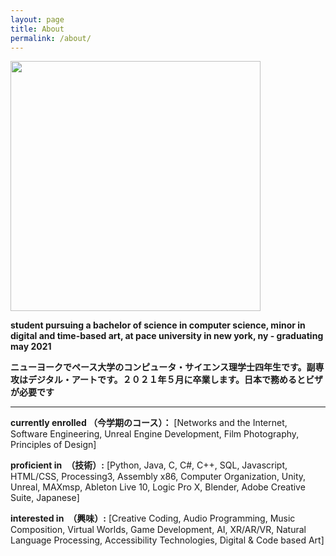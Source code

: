 ```yaml
---
layout: page
title: About
permalink: /about/
---
```

<img src="https://i.imgur.com/CzazMZ0.jpg" width="400">

**student pursuing a bachelor of science in computer science, minor in digital and time-based art, at pace university in new york, ny - graduating may 2021**

**ニューヨークでペース大学のコンピュータ・サイエンス理学士四年生です。副専攻はデジタル・アートです。２０２１年５月に卒業します。日本で務めるとビザが必要です**

-----------------------------------------------------------

**currently enrolled （今学期のコース）：**
[Networks and the Internet, 
Software Engineering,
Unreal Engine Development, 
Film Photography,
Principles of Design]

**proficient in　（技術）:**
[Python,
Java,
C,
C#,
C++,
SQL,
Javascript,
HTML/CSS,
Processing3,
Assembly x86,
Computer Organization,
Unity,
Unreal,
MAXmsp,
Ableton Live 10,
Logic Pro X,
Blender,
Adobe Creative Suite,
Japanese]


**interested in　（興味）:**
[Creative Coding,
Audio Programming,
Music Composition,
Virtual Worlds,
Game Development,
AI,
XR/AR/VR,
Natural Language Processing,
Accessibility Technologies,
Digital & Code based Art]
